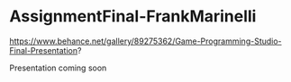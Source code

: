 # AssignmentFinal-FrankMarinelli

https://www.behance.net/gallery/89275362/Game-Programming-Studio-Final-Presentation?

Presentation coming soon
